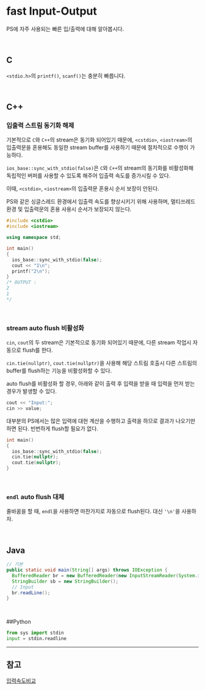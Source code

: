 # fast Input-Output
PS에 자주 사용되는 빠른 입/출력에 대해 알아봅시다.

<br>

## C
  
```<stdio.h>```의 ```printf()```, ```scanf()```는 충분히 빠릅니다.
  
<br>

## C++

### 입출력 스트림 동기화 해제

기본적으로 ```C```와 ```C++```의 stream은 동기화 되어있기 때문에, ```<cstdio>```, ```<iostream>```의 입출력문을 혼용해도 동일한 stream buffer를 사용하기 때문에 절차적으로 수행이 가능하다.

```ios_base::sync_with_stdio(false)```은 ```C```와 ```C++```의 stream의 동기화를 비활성화해 독립적인 버퍼를 사용할 수 있도록 해주어 입출력 속도를 증가시킬 수 있다.

이때, ```<cstdio>```, ```<iostream>```의 입출력문 혼용시 순서 보장이 안된다.
  
PS와 같은 싱글스레드 환경에서 입출력 속도를 향상시키기 위해 사용하며, 멀티쓰레드 환경 및 입출력문의 혼용 사용시 순서가 보장되지 않는다.

```cpp
#include <cstdio>
#include <iostream>

using namespace std;

int main()
{
  ios_base::sync_with_stdio(false);
  cout << "1\n";
  printf("2\n");
}
/* OUTPUT :
2
1
*/
```

<br>

### stream auto flush 비활성화

```cin```, ```cout```의 두 stream은 기본적으로 동기화 되어있기 때문에, 다른 stream 작업시 자동으로 flush를 한다.

```cin.tie(nullptr)```, ```cout.tie(nullptr)```을 사용해 해당 스트림 호출시 다른 스트림의 buffer를 flush하는 기능을 비활성화할 수 있다.

auto flush를 비활성화 할 경우, 아래와 같이 출력 후 입력을 받을 때 입력을 먼저 받는 경우가 발생할 수 있다.
```cpp
cout << "Input:";
cin >> value;
```

대부분의 PS에서는 많은 입력에 대헌 계산을 수행하고 출력을 하므로 결과가 나오기만 하면 된다. 빈번하게 flush할 필요가 없다. 

```cpp
int main()
{
  ios_base::sync_with_stdio(false);
  cin.tie(nullptr);
  cout.tie(nullptr);
}

```

<br>

### ```endl``` auto flush 대체

줄바꿈을 할 때, ```endl```을 사용하면 마찬가지로 자동으로 flush된다.
대신 ```'\n'```을 사용하자.

<br>

## Java

```java
// 기본
public static void main(String[] args) throws IOException {
  BufferedReader br = new BufferedReader(new InputStreamReader(System.in));
  StringBuilder sb = new StringBuilder();
  // Input
  br.readLine();
}
```
<br>

##Python

```python
from sys import stdin
input = stdin.readline
```

<hr>

## 참고
[입력속도비교](https://www.acmicpc.net/blog/view/56) 
